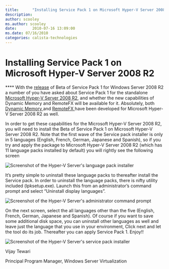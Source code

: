 ```yaml
---
title:      "Installing Service Pack 1 on Microsoft Hyper-V Server 2008 R2"
description: 
author: scooley
ms.author: scooley
date:       2010-07-16 13:09:00
ms.date: 07/16/2010
categories: calista-technologies
---
```

# Installing Service Pack 1 on Microsoft Hyper-V Server 2008 R2

**** With the [release](https://www.microsoft.com/windowsserver2008/en/us/trial-software.aspx) of Beta of Service Pack 1 for Windows Server 2008 R2 a number of you have asked about Service Pack 1 for the standalone [Microsoft Hyper-V Server 2008 R2](https://www.microsoft.com/hyper-v-server/en/us/default.aspx), and whether the new capabilities of Dynamic Memory and RemoteFX will be available for it. Absolutely, both [Dynamic Memory ](https://download.microsoft.com/download/E/0/5/E05DF049-8220-4AEE-818B-786ADD9B434E/Implementing_and_Configuring_Dynamic_Memory.docx)and [RemoteFX ](https://blogs.technet.com/b/virtualization/archive/2010/03/18/explaining-microsoft-remotefx.aspx)have been developed for Microsoft Hyper-V Server 2008 R2 as well. 

In order to get these capabilities for the Microsoft Hyper-V Server 2008 R2, you will need to install the Beta of Service Pack 1 on Microsoft Hyper-V Server 2008 R2. Note that the first wave of the Service pack installer is only in 5 languages (English, French, German, Japanese and Spanish), so if you try and apply the package to Microsoft Hyper-V Server 2008 R2 (which has 11 language packs installed by default) you will rightly see the following screen

![Screenshot of the Hyper-V Server's language pack installer](https://msdnshared.blob.core.windows.net/media/TNBlogsFS/prod.evol.blogs.technet.com/CommunityServer.Blogs.Components.WeblogFiles/00/00/00/50/45/5125.install.jpg)

It’s pretty simple to uninstall these language packs to thereafter install the Service pack. In order to uninstall the language packs, there is nifty utility included (lpksetup.exe). Launch this from an administrator’s command prompt and select “Uninstall display languages”. 

![Screenshot of the Hyper-V Server's administrator command prompt](https://msdnshared.blob.core.windows.net/media/TNBlogsFS/prod.evol.blogs.technet.com/CommunityServer.Blogs.Components.WeblogFiles/00/00/00/50/45/3122.lpksetup.JPG)

On the next screen, select the all languages other than the five (English, French, German, Japanese and Spanish). Of course if you want to save some additional disk space, you can uninstall other languages as well and leave just the language that you use in your environment, Click next and let the tool do its job. Thereafter you can apply Service Pack 1. Enjoy!!

![Screenshot of the Hyper-V Server's service pack installer](https://msdnshared.blob.core.windows.net/media/TNBlogsFS/prod.evol.blogs.technet.com/CommunityServer.Blogs.Components.WeblogFiles/00/00/00/50/45/0844.select.jpg)

Vijay Tewari

Principal Program Manager, Windows Server Virtualization
